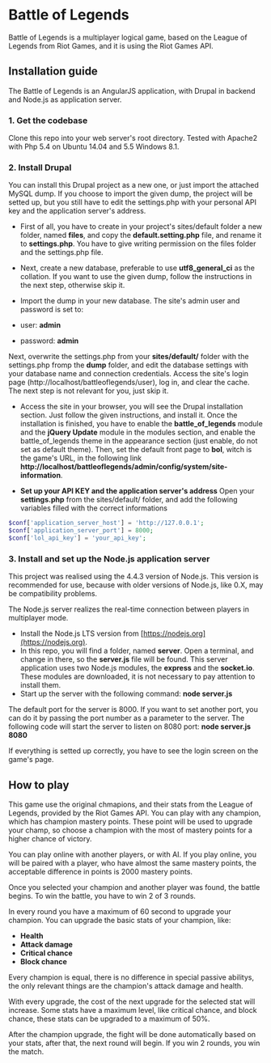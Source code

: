 # Battle of Legends

Battle of Legends is a multiplayer logical game, based on the League of Legends from Riot Games, and it is using the Riot Games API.

## Installation guide

The Battle of Legends is an AngularJS application, with Drupal in backend and Node.js as application server.

### 1. Get the codebase

Clone this repo into your web server's root directory. Tested with Apache2 with Php 5.4 on Ubuntu 14.04 and 5.5 Windows 8.1.

### 2. Install Drupal

You can install this Drupal project as a new one, or just import the attached MySQL dump. If you choose to import the given dump, the project will be setted up, but you still have to edit the settings.php with your personal API key and the application server's address.

* First of all, you have to create in your project's sites/default folder a new folder, named **files**, and copy the **default.setting.php** file, and rename it to **settings.php**. You have to give writing permission on the files folder and the settings.php file.

* Next, create a new database, preferable to use **utf8_general_ci** as the collation. If you want to use the given dump, follow the instructions in the next step, otherwise skip it.

* Import the dump in your new database. The site's admin user and password is set to:
* user: **admin** 
* password: **admin**

Next, overwrite the settings.php from your **sites/default/** folder with the settings.php fromp the **dump** folder, and edit the database settings with your database name and connection credentials. Access the site's login page (http://localhost/battleoflegends/user), log in, and clear the cache. The next step is not relevant for you, just skip it.

* Access the site in your browser, you will see the Drupal installation section. Just follow the given instructions, and install it. Once the installation is finished, you have to enable the **battle_of_legends** module and the **jQuery Update** module in the modules section, and enable the battle_of_legends theme in the appearance section (just enable, do not set as default theme). Then, set the default front page to **bol**, witch is the game's URL, in the following link **http://localhost/battleoflegends/admin/config/system/site-information**.

* **Set up your API KEY and the application server's address**
Open your **settings.php** from the sites/default/ folder, and add the following variables filled with the correct informations
```php
$conf['application_server_host'] = 'http://127.0.0.1';
$conf['application_server_port'] = 8000;
$conf['lol_api_key'] = 'your_api_key';
```

### 3. Install and set up the Node.js application server
This project was realised using the 4.4.3 version of Node.js. This version is recommended for use, because with older versions of Node.js, like 0.X, may be compatibility problems.

The Node.js server realizes the real-time connection between players in multiplayer mode.

* Install the Node.js LTS version from [https://nodejs.org](https://nodejs.org).
* In this repo, you will find a folder, named **server**. Open a terminal, and change in there, so the **server.js** file will be found. This server application uses two Node.js modules, the **express** and the **socket.io**. These modules are downloaded, it is not necessary to pay attention to install them.
* Start up the server with the following command:
**node server.js**

The default port for the server is 8000. If you want to set another port, you can do it by passing the port number as a parameter to the server. The following code will start the server to listen on 8080 port:
**node server.js 8080**

If everything is setted up correctly, you have to see the login screen on the game's page.

## How to play
This game use the original chmapions, and their stats from the League of Legends, provided by the Riot Games API. You can play with any champion, which has champion mastery points. These point will be used to upgrade your champ, so choose a champion with the most of mastery points for a higher chance of victory.

You can play online with another players, or with AI. If you play online, you will be paired with a player, who have almost the same mastery points, the acceptable difference in points is 2000 mastery points.

Once you selected your champion and another player was found, the battle begins. To win the battle, you have to win 2 of 3 rounds.

In every round you have a maximum of 60 second to upgrade your champion. You can upgrade the basic stats of your champion, like:

* **Health**
* **Attack damage**
* **Critical chance**
* **Block chance**

Every champion is equal, there is no difference in special passive abilitys, the only relevant things are the champion's attack damage and health.

With every upgrade, the cost of the next upgrade for the selected stat will increase.
Some stats have a maximum level, like critical chance, and block chance, these stats can be upgraded to a maximum of 50%.

After the champion upgrade, the fight will be done automatically based on your stats, after that, the next round will begin. If you win 2 rounds, you win the match.
